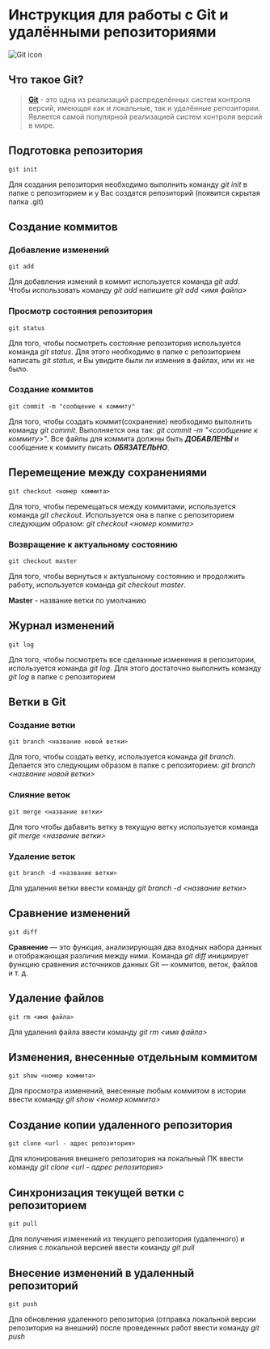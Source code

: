 # Инструкция для работы с Git и удалёнными репозиториями
![Git icon](https://git-scm.com/images/logo@2x.png)

## Что такое Git?
>[**Git**](https://github.com/oleggolen/Seminar-13-12-2021#readme "Источник по работе с Git") - это одна из реализаций распределённых систем контроля версий, имеющая как и локальные, так и удалённые репозитории. Является самой популярной реализацией систем контроля версий в мире.

## Подготовка репозитория 
```
git init
```
Для создания репозитория необходимо выполнить команду *git init* в папке с репозиторием и у Вас создатся репозиторий (появится скрытая папка .git)

## Создание коммитов

### Добавление изменений
```
git add
```
Для добавления измений в коммит используется команда *git add*. Чтобы использовать команду *git add* напишите *git add <имя файла>*

### Просмотр состояния репозитория
```
git status
```
Для того, чтобы посмотреть состояние репозитория используется команда *git status*. Для этого необходимо в папке с репозиторием написать *git status*, и Вы увидите были ли измения в файлах, или их не было.

### Создание коммитов
```
git commit -m "сообщение к коммиту"
```
Для того, чтобы создать коммит(сохранение) необходимо выполнить команду *git commit*. Выполняется она так: *git commit -m "<сообщение к коммиту>"*. Все файлы для коммита должны быть ***ДОБАВЛЕНЫ*** и сообщение к коммиту писать ***ОБЯЗАТЕЛЬНО***.

## Перемещение между сохранениями
```
git checkout <номер коммита>
```
Для того, чтобы перемещаться между коммитами, используется команда *git checkout*. Используется она в папке с репозиторием следующим образом: *git checkout <номер коммита>*

### Возвращение к актуальному состоянию
```
git checkout master
```
Для того, чтобы вернуться к актуальному состоянию и продолжить работу, используется команда *git checkout master*.

**Master** - название ветки по умолчанию

## Журнал изменений
```
git log
```
Для того, чтобы посмотреть все сделанные изменения в репозитории, используется команда *git log*. Для этого достаточно выполнить команду *git log* в папке с репозиторием

## Ветки в Git

### Создание ветки
```
git branch <название новой ветки>
```
Для того, чтобы создать ветку, используется команда *git branch*. Делается это следующим образом в папке с репозиторием: *git branch <название новой ветки>*

### Слияние веток
```
git merge <название ветки>
```
Для того чтобы дабавить ветку в текущую ветку используется команда *git merge <название ветки>*

### Удаление веток
```
git branch -d <название ветки>
```
Для удаления ветки ввести команду *git branch -d <название ветки>*

## Сравнение изменений
```
git diff
```
**Сравнение** — это функция, анализирующая два входных набора данных и отображающая различия между ними. Команда *git diff* инициирует функцию сравнения источников данных Git — коммитов, веток, файлов и т. д.

## Удаление файлов
```
git rm <имя файла>
```
Для удаления файла ввести команду *git rm <имя файла>*

## Изменения, внесенные отдельным коммитом
```
git show <номер коммита>
```
Для просмотра изменений, внесенные любым коммитом в истории ввести команду *git show <номер коммита>*

## Создание копии удаленного репозитория
```
git clone <url - адрес репозитория>
```
Для клонирования внешнего репозитория на локальный ПК ввести команду *git clone <url - адрес репозитория>*

## Синхронизация текущей ветки с репозиторием
```
git pull
```
Для получения изменений из текущего репозитория (удаленного) и слияния с локальной версией ввести команду *git pull*

## Внесение изменений в удаленный репозиторий
```
git push
```
Для обновления удаленного репозитория (отправка локальной версии репозитория на внешний) после проведенных работ ввести команду *git push*